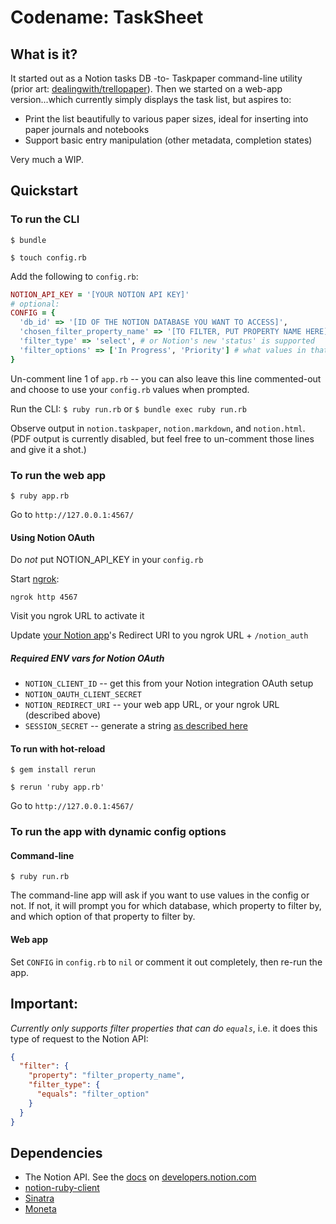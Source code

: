 # Codename: TaskSheet

## What is it?

It started out as a Notion tasks DB -to- Taskpaper command-line utility (prior art: [dealingwith/trellopaper](https://github.com/dealingwith/trellopaper)). Then we started on a web-app version...which currently simply displays the task list, but aspires to:

* Print the list beautifully to various paper sizes, ideal for inserting into paper journals and notebooks
* Support basic entry manipulation (other metadata, completion states)

Very much a WIP.

## Quickstart

### To run the CLI

`$ bundle`

`$ touch config.rb`

Add the following to `config.rb`:

```rb
NOTION_API_KEY = '[YOUR NOTION API KEY]'
# optional:
CONFIG = {
  'db_id' => '[ID OF THE NOTION DATABASE YOU WANT TO ACCESS]',
  'chosen_filter_property_name' => '[TO FILTER, PUT PROPERTY NAME HERE]', # e.g. what you've named the column in Notion, e.g. 'Status'
  'filter_type' => 'select', # or Notion's new 'status' is supported
  'filter_options' => ['In Progress', 'Priority'] # what values in that column to filter by, those are examples, could be anything
}
```

Un-comment line 1 of `app.rb` -- you can also leave this line commented-out and choose to use your `config.rb` values when prompted.

Run the CLI: `$ ruby run.rb` or `$ bundle exec ruby run.rb`

Observe output in `notion.taskpaper`, `notion.markdown`, and `notion.html`. (PDF output is currently disabled, but feel free to un-comment those lines and give it a shot.)

### To run the web app

`$ ruby app.rb`

Go to `http://127.0.0.1:4567/`
#### Using Notion OAuth

Do _not_ put NOTION_API_KEY in your `config.rb`

Start [ngrok](https://ngrok.com/):

`ngrok http 4567`

Visit you ngrok URL to activate it

Update [your Notion app](https://www.notion.so/my-integrations)'s Redirect URI to you ngrok URL + `/notion_auth`

##### Required ENV vars for Notion OAuth

- `NOTION_CLIENT_ID` -- get this from your Notion integration OAuth setup
- `NOTION_OAUTH_CLIENT_SECRET`
- `NOTION_REDIRECT_URI` -- your web app URL, or your ngrok URL (described above)
- `SESSION_SECRET` -- generate a string [as described here](https://sinatrarb.com/intro.html#:~:text=%24%20ruby%20%2De%20%22require%20%27securerandom%27%3B%20puts%20SecureRandom.hex(64)%22)

#### To run with hot-reload

`$ gem install rerun`

`$ rerun 'ruby app.rb'`

Go to `http://127.0.0.1:4567/`

### To run the app with dynamic config options

#### Command-line

`$ ruby run.rb`

The command-line app will ask if you want to use values in the config or not. If not, it will prompt you for which database, which property to filter by, and which option of that property to filter by.

#### Web app

Set `CONFIG` in `config.rb` to `nil` or comment it out completely, then re-run the app.

## Important:

_Currently only supports filter properties that can do `equals`_, i.e. it does this type of request to the Notion API:

```json
{
  "filter": {
    "property": "filter_property_name",
    "filter_type": {
      "equals": "filter_option"
    }
  }
}
```

## Dependencies

* The Notion API. See the [docs](https://developers.notion.com/reference/intro) on [developers.notion.com](https://developers.notion.com/)
* [notion-ruby-client](https://github.com/orbit-love/notion-ruby-client)
* [Sinatra](https://sinatrarb.com/)
* [Moneta](https://github.com/moneta-rb/moneta)

